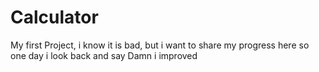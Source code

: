 # Calculator
My first Project, i know it is bad, but i want to share my progress here so one day i look back and say Damn i improved
